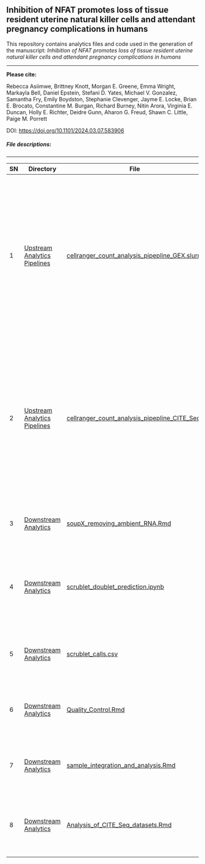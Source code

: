 ## Inhibition of NFAT promotes loss of tissue resident uterine natural killer cells and attendant pregnancy complications in humans

This repository contains analytics files and code used in the generation of the manuscript: *Inhibition of NFAT promotes loss of tissue resident uterine natural killer cells and attendant pregnancy complications in humans*
&nbsp;

-------------------------
**Please cite:**

Rebecca Asiimwe, Brittney Knott, Morgan E. Greene, Emma Wright, Markayla Bell, Daniel Epstein, Stefani D. Yates, Michael V. Gonzalez, Samantha Fry, Emily Boydston, Stephanie Clevenger, Jayme E. Locke, Brian E. Brocato, Constantine M. Burgan, Richard Burney, Nitin Arora, Virginia E. Duncan, Holly E. Richter, Deidre Gunn, Aharon G. Freud, Shawn C. Little, Paige M. Porrett

DOI: https://doi.org/10.1101/2024.03.07.583906

<!---
Script in the ["HC_UTx_preprocessing.Rmd"](https://github.com/PorrettLab/Role-of-NFAT-in-uterine-NK-cell-tissue-residency/blob/main/HC_UTx_preprocessing.Rmd) file outlines preprocessing and quality control meassures applied to the 6 health control and 5 uterine transplant datasets utilized in this manuscript.
--->

##### File descriptions:
-------------------------

| **SN** | **Directory** | **File**   | **Description** |
|----------------|------------|------------|------------|
|1|[Upstream Analytics Pipelines](https://github.com/PorrettLab/Role-of-NFAT-in-uterine-NK-cell-tissue-residency/tree/main/Upstream%20Analytics%20Pipelines)|[cellranger_count_analysis_pipepline_GEX.slurm](https://github.com/PorrettLab/Role-of-NFAT-in-uterine-NK-cell-tissue-residency/blob/main/Upstream%20Analytics%20Pipelines/cellranger_count_analysis_pipepline_GEX.slurm)|This file provides an example on how cellranger count was conducted to analyze GEX FASTQ files, align reads to the human reference genome and construct count matrices (both raw and filtered) for further downstream analysis|
|2|[Upstream Analytics Pipelines](https://github.com/PorrettLab/Role-of-NFAT-in-uterine-NK-cell-tissue-residency/tree/main/Upstream%20Analytics%20Pipelines)|[cellranger_count_analysis_pipepline_CITE_Seq](https://github.com/PorrettLab/Role-of-NFAT-in-uterine-NK-cell-tissue-residency/tree/main/Upstream%20Analytics%20Pipelines/cellranger_count_analysis_pipepline_CITE_Seq)|This directory contains key files and an example on how cellranger count was conducted to analyze CITE-Seq FASTQ files, align and filter reads, and construct count matrices for further downstream analysis|
|3|[Downstream Analytics](https://github.com/PorrettLab/Role-of-NFAT-in-uterine-NK-cell-tissue-residency/tree/main/Downstream%20Analytics)|[soupX_removing_ambient_RNA.Rmd](https://github.com/PorrettLab/Role-of-NFAT-in-uterine-NK-cell-tissue-residency/blob/main/Downstream%20Analytics/soupX_removing_ambient_RNA.Rmd)|This file depicts how ambient RNA was removed using soupX|
|4|[Downstream Analytics](https://github.com/PorrettLab/Role-of-NFAT-in-uterine-NK-cell-tissue-residency/tree/main/Downstream%20Analytics)|[scrublet_doublet_prediction.ipynb](https://github.com/PorrettLab/Role-of-NFAT-in-uterine-NK-cell-tissue-residency/tree/main/Downstream%20Analytics/scrublet_predictions)|Notebook that describes and shows the workflow used to predict neotypic doublets in our data|
|5|[Downstream Analytics](https://github.com/PorrettLab/Role-of-NFAT-in-uterine-NK-cell-tissue-residency/tree/main/Downstream%20Analytics)|[scrublet_calls.csv](https://github.com/PorrettLab/Role-of-NFAT-in-uterine-NK-cell-tissue-residency/tree/main/Downstream%20Analytics/scrublet_predictions)|Tab-separated csv file of doublet calls and scores based on set thresholds|
|6|[Downstream Analytics](https://github.com/PorrettLab/Role-of-NFAT-in-uterine-NK-cell-tissue-residency/tree/main/Downstream%20Analytics)|[Quality_Control.Rmd](https://github.com/PorrettLab/Role-of-NFAT-in-uterine-NK-cell-tissue-residency/blob/main/Downstream%20Analytics/Quality_Control.Rmd)|RMD file that depicts QC conducted on all datasets analyzed in this study|
|7|[Downstream Analytics](https://github.com/PorrettLab/Role-of-NFAT-in-uterine-NK-cell-tissue-residency/tree/main/Downstream%20Analytics)|[sample_integration_and_analysis.Rmd](https://github.com/PorrettLab/Role-of-NFAT-in-uterine-NK-cell-tissue-residency/blob/main/Downstream%20Analytics/sample_integration_and_analysis.Rmd)|RMD file that shows the analytics workflow of scRNA-seq data used in this study|
|8|[Downstream Analytics](https://github.com/PorrettLab/Role-of-NFAT-in-uterine-NK-cell-tissue-residency/tree/main/Downstream%20Analytics)|[Analysis_of_CITE_Seq_datasets.Rmd](https://github.com/PorrettLab/Role-of-NFAT-in-uterine-NK-cell-tissue-residency/blob/main/Downstream%20Analytics/analysis_of_CITE_Seq_datasets.Rmd)|RMD file that encapsulates the analytics workflow of CITE-Seq datasets used in this study|


<!---

##### File descriptions:
-------------------------

| **SN** | **Directory** | **File**   | **Description** |
|----------------|------------|------------|------------|
|1||||
|2||||
|3||||
|4||||
--->
